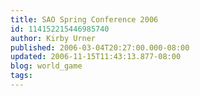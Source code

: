 ```yaml
---
title: SAO Spring Conference 2006
id: 114152215446985740
author: Kirby Urner
published: 2006-03-04T20:27:00.000-08:00
updated: 2006-11-15T11:43:13.877-08:00
blog: world_game
tags: 
---
```


